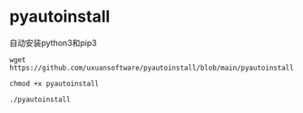 # pyautoinstall
自动安装python3和pip3
```shell
wget https://github.com/uxuansoftware/pyautoinstall/blob/main/pyautoinstall

chmod +x pyautoinstall

./pyautoinstall
```
